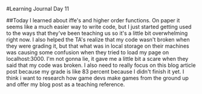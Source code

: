 #Learning Journal Day 11

##Today I learned about iffe's and higher order functions.  On paper it seems like a much easier way to write code, but I just started getting used to the ways that they've been teaching us so it's a little bit overwhelming right now.  I also helped the TA's realize that my code wasn't broken when they were grading it, but that what was in local storage on their machines was causing some confusion when they tried to load my page on localhost:3000.  I'm not gonna lie, it gave me a little bit a scare when they said that my code was broken.  I also need to really focus on this blog article post because my grade is like 83 percent because I didn't finish it yet.  I think i want to research how game devs make games from the ground up and offer my blog post as a teaching reference.
